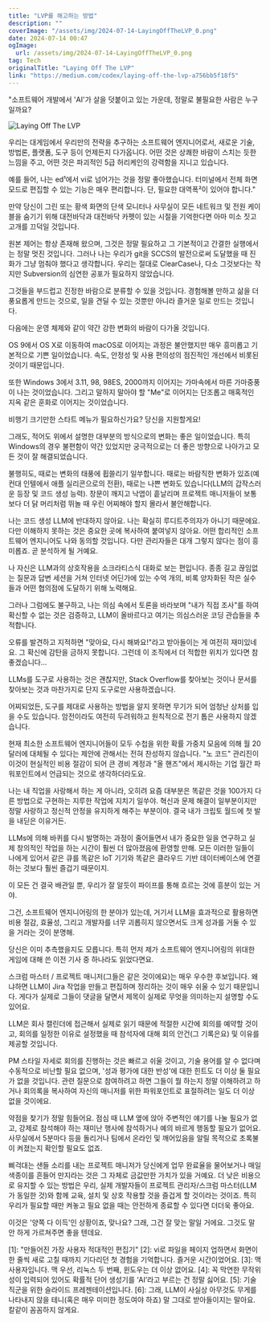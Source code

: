 ```yaml
---
title: "LVP를 해고하는 방법"
description: ""
coverImage: "/assets/img/2024-07-14-LayingOffTheLVP_0.png"
date: 2024-07-14 00:47
ogImage: 
  url: /assets/img/2024-07-14-LayingOffTheLVP_0.png
tag: Tech
originalTitle: "Laying Off The LVP"
link: "https://medium.com/codex/laying-off-the-lvp-a756bb5f18f5"
---
```



"소프트웨어 개발에서 'AI'가 살을 덧붙이고 있는 가운데, 정말로 불필요한 사람은 누구일까요?

![Laying Off The LVP](/assets/img/2024-07-14-LayingOffTheLVP_0.png)

우리는 대게임에서 우리만의 전략을 추구하는 소프트웨어 엔지니어로서, 새로운 기술, 방법론, 플랫폼, 도구 등이 언제든지 다가옵니다. 어떤 것은 상쾌한 바람이 스치는 듯한 느낌을 주고, 어떤 것은 파괴적인 5급 허리케인의 강력함을 지니고 있습니다.

예를 들어, 나는 ed¹에서 vi로 넘어가는 것을 정말 좋아했습니다. 터미널에서 전체 화면 모드로 편집할 수 있는 기능은 매우 편리합니다. 단, 필요한 대역폭²이 있어야 합니다."

<div class="content-ad"></div>

만약 당신이 그린 또는 황색 화면의 단색 모니터나 사무실이 모든 네트워크 및 전원 케이블을 숨기기 위해 대전바닥과 대전바닥 카펫이 있는 시절을 기억한다면 아마 미소 짓고 고개를 끄덕일 것입니다.

원본 제어는 항상 존재해 왔으며, 그것은 정말 필요하고 그 기본적이고 간결한 실행에서는 정말 멋진 것입니다. 그러나 나는 우리가 git을 SCCS의 발전으로써 도달했을 때 진화가 그냥 멈춰야 했다고 생각합니다. 우리는 절대로 ClearCase나, 다소 그것보다는 작지만 Subversion의 심연한 공포가 필요하지 않았습니다.

그것들을 부드럽고 진정한 바람으로 분류할 수 있을 것입니다. 경험해볼 만하고 삶을 더 풍요롭게 만드는 것으로, 일을 견딜 수 있는 것뿐만 아니라 즐거운 일로 만드는 것입니다.

다음에는 운영 체제와 같이 약간 강한 변화의 바람이 다가올 것입니다.

<div class="content-ad"></div>

OS 9에서 OS X로 이동하여 macOS로 이어지는 과정은 불안했지만 매우 흥미롭고 기본적으로 기쁜 일이었습니다. 속도, 안정성 및 사용 편의성의 점진적인 개선에서 비롯된 것이기 때문입니다.

또한 Windows 3에서 3.11, 98, 98ES, 2000까지 이어지는 가마속에서 마른 가마중풍이 나는 것이었습니다. 그리고 말하지 말아야 할 "Me"로 이어지는 단조롭고 매혹적인 지옥 같은 훈화로 이어지는 것이었습니다.

비행기 크기만한 스타트 메뉴가 필요하신가요? 당신을 지원할게요!

그래도, 적어도 위에서 설명한 대부분의 방식으로의 변화는 좋은 일이었습니다. 특히 Windows의 경우 불편함이 약간 있었지만 궁극적으로는 더 좋은 방향으로 나아가고 모든 것이 잘 해결되었습니다.

<div class="content-ad"></div>

불행히도, 때로는 변화의 태풍에 휩쓸리기 일쑤합니다. 때로는 바람직한 변화가 있죠(예컨대 인텔에서 애플 실리콘으로의 전환), 때로는 나쁜 변화도 있습니다(LLM의 갑작스러운 등장 및 코드 생성 능력). 창문이 깨지고 낙엽이 흩날리며 프로젝트 매니저들이 보통보다 더 닭 머리처럼 뛰놀 때 우린 어찌해야 할지 몰라서 불안해합니다.

나는 코드 생성 LLM에 반대하지 않아요. 나는 확실히 루디트주의자가 아니기 때문에요. 다만 이해하지 못하는 것은 중요한 곳에 복사하여 붙여넣지 않아요. 어떤 합리적인 소프트웨어 엔지니어도 나와 동의할 것입니다. 다만 관리자들은 대개 그렇지 않다는 점이 흥미롭죠. 곧 분석하게 될 거예요.

나 자신은 LLM과의 상호작용을 소크라티스식 대화로 보는 편입니다. 종종 길고 끊임없는 질문과 답변 세션을 거쳐 인터넷 어딘가에 있는 수억 개의, 비록 양자화된 작은 실수들과 어떤 협의점에 도달하기 위해 노력해요.

그러나 그럼에도 불구하고, 나는 의심 속에서 토론을 바라보며 "내가 직접 조사"를 하여 확신할 수 없는 것은 검증하고, LLM이 올바르다고 여기는 의심스러운 코딩 관습들을 추적합니다.

<div class="content-ad"></div>

오류를 발견하고 지적하면 "맞아요, 다시 해봐요!"라고 받아들이는 게 여전히 재미있네요. 그 확신에 감탄을 금하지 못합니다. 그런데 이 조직에서 더 적합한 위치가 있다면 참 좋겠습니다...

LLMs를 도구로 사용하는 것은 괜찮지만, Stack Overflow를 찾아보는 것이나 문서를 찾아보는 것과 마찬가지로 단지 도구로만 사용하겠습니다.

어찌되었든, 도구를 제대로 사용하는 방법을 알지 못하면 무기가 되어 엄청난 상처를 입을 수도 있습니다. 암전이라도 여전히 두려워하고 원칙적으로 전기 톱은 사용하지 않겠습니다.

현재 최소한 소프트웨어 엔지니어들이 모두 수첩을 위한 확률 가중치 모음에 의해 월 20달러에 대체될 수 있다는 제안에 관해서는 전혀 찬성하지 않습니다. "노 코드" 관리진이 이것이 현실적인 비용 절감이 되어 큰 경비 계정과 "올 핸즈"에서 제시하는 기업 월간 파워포인트에서 언급되는 것으로 생각하더라도요.

<div class="content-ad"></div>

나는 내 직업을 사랑해서 하는 게 아니라, 오히려 요즘 대부분은 똑같은 것을 100가지 다른 방법으로 구현하는 지루한 작업에 지치기 일쑤야. 혁신과 문제 해결이 일부분이지만 정말 사랑하고 정신적 안정을 유지하게 해주는 부분이야. 결국 내가 크립토 월드에 첫 발을 내딛은 이유거든.

LLMs에 의해 바퀴를 다시 발명하는 과정이 줄어들면서 내가 중요한 일을 연구하고 실제 창의적인 작업을 하는 시간이 훨씬 더 많아졌음에 환영할 만해. 모든 이러한 일들이 나에게 있어서 같은 큐를 똑같은 IoT 기기와 똑같은 클라우드 기반 데이터베이스에 연결하는 것보다 훨씬 즐겁기 때문이지. 

이 모든 건 결국 배관일 뿐, 우리가 잘 알듯이 파이프를 통해 흐르는 것에 흥분이 있는 거야.

그건, 소프트웨어 엔지니어링의 한 분야가 있는데, 거기서 LLM을 효과적으로 활용하면 비용 절감, 효율성, 그리고 개발자를 너무 괴롭히지 않으면서도 크게 성과를 거둘 수 있을 거라는 것이 분명해.

<div class="content-ad"></div>

당신은 이미 추측했을지도 모릅니다. 특히 먼저 제가 소프트웨어 엔지니어링의 위대한 게임에 대해 쓴 이전 기사 중 하나라도 읽었다면요.

스크럼 마스터 / 프로젝트 매니저(그들은 같은 것이에요)는 매우 우수한 후보입니다. 왜냐하면 LLM이 Jira 작업을 만들고 편집하며 정리하는 것이 매우 쉬울 수 있기 때문입니다. 게다가 실제로 그들이 댓글을 달면서 제목이 실제로 무엇을 의미하는지 설명할 수도 있어요.

LLM은 회사 캘린더에 접근해서 실제로 읽기 때문에 적절한 시간에 회의를 예약할 것이고, 회의를 일정한 이유로 설정했을 때 참석자에 대해 회의 안건(그 기록은요) 및 이유를 제공할 것입니다.

PM 스타일 자세로 회의를 진행하는 것은 빠르고 쉬울 것이고, 기술 용어를 알 수 없다며 수동적으로 비난할 필요 없으며, '성과 평가에 대한 반성'에 대한 힌트도 더 이상 둘 필요가 없을 것입니다. 관련 질문으로 참여하려고 하면 그들이 뭘 하는지 정말 이해하려고 하거나 회의록을 복사하여 자신의 매니저를 위한 파워포인트로 표절하려는 일도 더 이상 없을 것이에요.

<div class="content-ad"></div>

약점을 찾기가 정말 힘들어요. 점심 때 LLM 옆에 앉아 주변적인 얘기를 나눌 필요가 없고, 강제로 참석해야 하는 재미난 행사에 참석하거나 예의 바르게 행동할 필요가 없어요. 사무실에서 5분마다 등을 돌리거나 팀에서 온라인 및 깨어있음을 알릴 목적으로 초록불이 켜졌는지 확인할 필요도 없죠.

삐걱대는 샌들 소리를 내는 프로젝트 매니저가 당신에게 업무 완료율을 물어보거나 매일 색종이를 흔들어 만지라는 것은 그 자체로 금값만한 가치가 있을 거예요. 더 낮은 비용으로 유지할 수 있는 방법은 우리, 실제 개발자들이 프로젝트 관리자/스크럼 마스터(LLM가 동일한 것)와 함께 교육, 설치 및 상호 작용할 것을 즐겁게 할 것이라는 것이죠. 특히 우리가 필요할 때만 켜놓고 필요 없을 때는 안전하게 종료할 수 있다면 더더욱 좋아요.

이것은 '양쪽 다 이득'인 상황이죠, 맞나요? 그래, 그건 잘 맞는 말일 거에요. 그것도 말 안 하게 가르쳐주면 좋을 텐데요.

<div class="content-ad"></div>

[1]: "만들어진 가장 사용자 적대적인 편집기"
[2]: vi로 파일을 페이지 업하면서 화면이 한 줄씩 새로 고칠 때까지 기다리던 첫 경험을 기억합니다. 즐거운 시간이었어요.
[3]: 맥 사용자입니다. 맥 우선, 리눅스 두 번째, 윈도우는 더 이상 없어요.
[4]: 꼭 막연한 무작위성이 입력되어 있어도 확률적 단어 생성기를 ‘AI’라고 부르는 건 정말 싫어요.
[5]: 기술 직군을 위한 슬라이드 프레젠테이션입니다.
[6]: 그래, LLM이 사실상 아무것도 무게를 나타내지 않을 테니(혹은 매우 미미한 정도여야 하죠) 말 그대로 받아들이지는 말아요. 칼같이 꼼꼼하지 않게요.